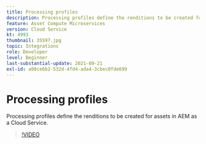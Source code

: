 ```yaml
---
title: Processing profiles
description: Processing profiles define the renditions to be created for assets in AEM as a Cloud Service.
feature: Asset Compute Microservices
version: Cloud Service
kt: 4993
thumbnail: 35597.jpg
topic: Integrations
role: Developer
level: Beginner
last-substantial-update: 2021-09-21
exl-id: a08ce6b2-532d-4fd4-ada4-3cbec0fde699
---
```

# Processing profiles

Processing profiles define the renditions to be created for assets in AEM as a Cloud Service.

>[!VIDEO](https://video.tv.adobe.com/v/35597?quality=12&learn=on)

